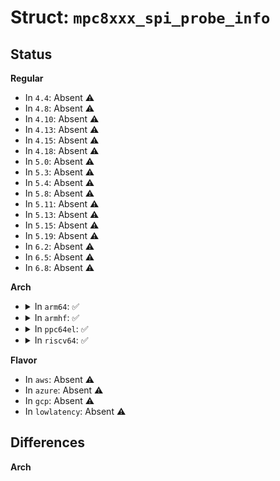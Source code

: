 # Struct: <code>mpc8xxx_spi_probe_info</code>

## Status
<b>Regular</b>
<ul>
<li>
In <code>4.4</code>: Absent ⚠️
</li>
<li>
In <code>4.8</code>: Absent ⚠️
</li>
<li>
In <code>4.10</code>: Absent ⚠️
</li>
<li>
In <code>4.13</code>: Absent ⚠️
</li>
<li>
In <code>4.15</code>: Absent ⚠️
</li>
<li>
In <code>4.18</code>: Absent ⚠️
</li>
<li>
In <code>5.0</code>: Absent ⚠️
</li>
<li>
In <code>5.3</code>: Absent ⚠️
</li>
<li>
In <code>5.4</code>: Absent ⚠️
</li>
<li>
In <code>5.8</code>: Absent ⚠️
</li>
<li>
In <code>5.11</code>: Absent ⚠️
</li>
<li>
In <code>5.13</code>: Absent ⚠️
</li>
<li>
In <code>5.15</code>: Absent ⚠️
</li>
<li>
In <code>5.19</code>: Absent ⚠️
</li>
<li>
In <code>6.2</code>: Absent ⚠️
</li>
<li>
In <code>6.5</code>: Absent ⚠️
</li>
<li>
In <code>6.8</code>: Absent ⚠️
</li>
</ul>
<b>Arch</b>
<ul>
<li>
<details>
<summary>In <code>arm64</code>: ✅</summary>

```c
struct mpc8xxx_spi_probe_info {
    struct fsl_spi_platform_data pdata;
    __be32 *immr_spi_cs;
};
```
</details>
</li>
<li>
<details>
<summary>In <code>armhf</code>: ✅</summary>

```c
struct mpc8xxx_spi_probe_info {
    struct fsl_spi_platform_data pdata;
    __be32 *immr_spi_cs;
};
```
</details>
</li>
<li>
<details>
<summary>In <code>ppc64el</code>: ✅</summary>

```c
struct mpc8xxx_spi_probe_info {
    struct fsl_spi_platform_data pdata;
    __be32 *immr_spi_cs;
};
```
</details>
</li>
<li>
<details>
<summary>In <code>riscv64</code>: ✅</summary>

```c
struct mpc8xxx_spi_probe_info {
    struct fsl_spi_platform_data pdata;
    __be32 *immr_spi_cs;
};
```
</details>
</li>
</ul>
<b>Flavor</b>
<ul>
<li>
In <code>aws</code>: Absent ⚠️
</li>
<li>
In <code>azure</code>: Absent ⚠️
</li>
<li>
In <code>gcp</code>: Absent ⚠️
</li>
<li>
In <code>lowlatency</code>: Absent ⚠️
</li>
</ul>

## Differences
<b>Arch</b>
<ul>
</ul>
